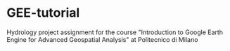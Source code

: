 # GEE-tutorial
Hydrology project assignment for the course "Introduction to Google Earth Engine for Advanced Geospatial Analysis" at Politecnico di Milano
